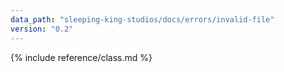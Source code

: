 ```yaml
---
data_path: "sleeping-king-studios/docs/errors/invalid-file"
version: "0.2"
---
```


{% include reference/class.md %}
